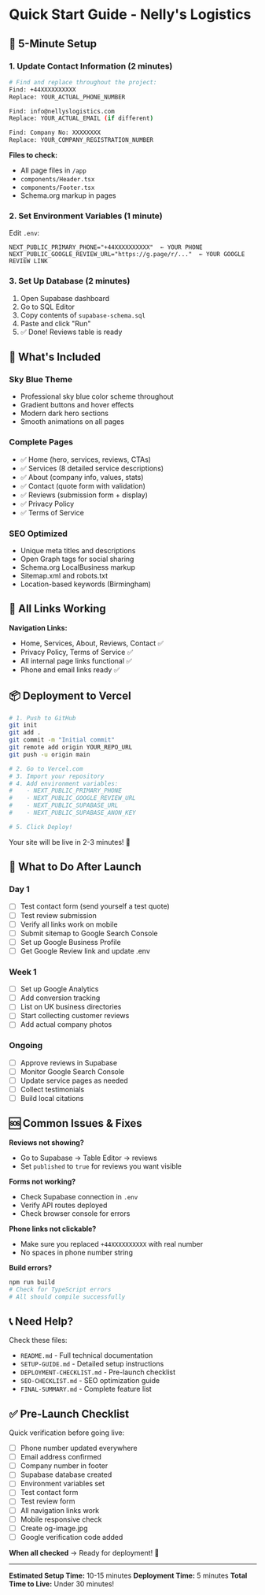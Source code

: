 # Quick Start Guide - Nelly's Logistics

## 🚀 5-Minute Setup

### 1. Update Contact Information (2 minutes)
```bash
# Find and replace throughout the project:
Find: +44XXXXXXXXXX
Replace: YOUR_ACTUAL_PHONE_NUMBER

Find: info@nellyslogistics.com
Replace: YOUR_ACTUAL_EMAIL (if different)

Find: Company No: XXXXXXXX
Replace: YOUR_COMPANY_REGISTRATION_NUMBER
```

**Files to check:**
- All page files in `/app`
- `components/Header.tsx`
- `components/Footer.tsx`
- Schema.org markup in pages

### 2. Set Environment Variables (1 minute)
Edit `.env`:
```env
NEXT_PUBLIC_PRIMARY_PHONE="+44XXXXXXXXXX"  ← YOUR PHONE
NEXT_PUBLIC_GOOGLE_REVIEW_URL="https://g.page/r/..."  ← YOUR GOOGLE REVIEW LINK
```

### 3. Set Up Database (2 minutes)
1. Open Supabase dashboard
2. Go to SQL Editor
3. Copy contents of `supabase-schema.sql`
4. Paste and click "Run"
5. ✅ Done! Reviews table is ready

## 🎨 What's Included

### Sky Blue Theme
- Professional sky blue color scheme throughout
- Gradient buttons and hover effects
- Modern dark hero sections
- Smooth animations on all pages

### Complete Pages
- ✅ Home (hero, services, reviews, CTAs)
- ✅ Services (8 detailed service descriptions)
- ✅ About (company info, values, stats)
- ✅ Contact (quote form with validation)
- ✅ Reviews (submission form + display)
- ✅ Privacy Policy
- ✅ Terms of Service

### SEO Optimized
- Unique meta titles and descriptions
- Open Graph tags for social sharing
- Schema.org LocalBusiness markup
- Sitemap.xml and robots.txt
- Location-based keywords (Birmingham)

## 🔗 All Links Working

**Navigation Links:**
- Home, Services, About, Reviews, Contact ✅
- Privacy Policy, Terms of Service ✅
- All internal page links functional ✅
- Phone and email links ready ✅

## 📦 Deployment to Vercel

```bash
# 1. Push to GitHub
git init
git add .
git commit -m "Initial commit"
git remote add origin YOUR_REPO_URL
git push -u origin main

# 2. Go to Vercel.com
# 3. Import your repository
# 4. Add environment variables:
#    - NEXT_PUBLIC_PRIMARY_PHONE
#    - NEXT_PUBLIC_GOOGLE_REVIEW_URL
#    - NEXT_PUBLIC_SUPABASE_URL
#    - NEXT_PUBLIC_SUPABASE_ANON_KEY

# 5. Click Deploy!
```

Your site will be live in 2-3 minutes! 🎉

## 🎯 What to Do After Launch

### Day 1
- [ ] Test contact form (send yourself a test quote)
- [ ] Test review submission
- [ ] Verify all links work on mobile
- [ ] Submit sitemap to Google Search Console
- [ ] Set up Google Business Profile
- [ ] Get Google Review link and update .env

### Week 1
- [ ] Set up Google Analytics
- [ ] Add conversion tracking
- [ ] List on UK business directories
- [ ] Start collecting customer reviews
- [ ] Add actual company photos

### Ongoing
- [ ] Approve reviews in Supabase
- [ ] Monitor Google Search Console
- [ ] Update service pages as needed
- [ ] Collect testimonials
- [ ] Build local citations

## 🆘 Common Issues & Fixes

**Reviews not showing?**
- Go to Supabase → Table Editor → reviews
- Set `published` to `true` for reviews you want visible

**Forms not working?**
- Check Supabase connection in `.env`
- Verify API routes deployed
- Check browser console for errors

**Phone links not clickable?**
- Make sure you replaced `+44XXXXXXXXXX` with real number
- No spaces in phone number string

**Build errors?**
```bash
npm run build
# Check for TypeScript errors
# All should compile successfully
```

## 📞 Need Help?

Check these files:
- `README.md` - Full technical documentation
- `SETUP-GUIDE.md` - Detailed setup instructions
- `DEPLOYMENT-CHECKLIST.md` - Pre-launch checklist
- `SEO-CHECKLIST.md` - SEO optimization guide
- `FINAL-SUMMARY.md` - Complete feature list

## ✅ Pre-Launch Checklist

Quick verification before going live:

- [ ] Phone number updated everywhere
- [ ] Email address confirmed
- [ ] Company number in footer
- [ ] Supabase database created
- [ ] Environment variables set
- [ ] Test contact form
- [ ] Test review form
- [ ] All navigation links work
- [ ] Mobile responsive check
- [ ] Create og-image.jpg
- [ ] Google verification code added

**When all checked** → Ready for deployment! 🚀

---

**Estimated Setup Time:** 10-15 minutes
**Deployment Time:** 5 minutes
**Total Time to Live:** Under 30 minutes!
